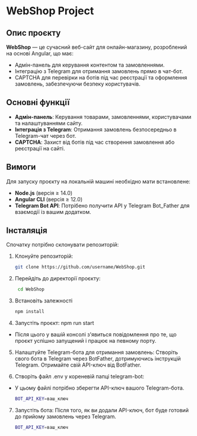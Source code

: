 # WebShop Project

## Опис проєкту

**WebShop** — це сучасний веб-сайт для онлайн-магазину, розроблений на основі Angular, що має:
- Адмін-панель для керування контентом та замовленнями.
- Інтеграцію з Telegram для отримання замовлень прямо в чат-бот.
- CAPTCHA для перевірки на ботів під час реєстрації та оформлення замовлень, забезпечуючи безпеку користувачів.

## Основні функції

- **Адмін-панель**: Керування товарами, замовленнями, користувачами та налаштуваннями сайту.
- **Інтеграція з Telegram**: Отримання замовлень безпосередньо в Telegram-чат через бот.
- **CAPTCHA**: Захист від ботів під час створення замовлення або реєстрації на сайті.

## Вимоги

Для запуску проєкту на локальній машині необхідно мати встановлене:

- **Node.js** (версія ≥ 14.0)
- **Angular CLI** (версія ≥ 12.0)
- **Telegram Bot API**: Потрібено получити   API у Telegram Bot_Father для  взаємодії із вашим додатком.


## Інсталяція



Спочатку потрібно склонувати репозиторій:

1. Клонуйте репозиторій:
   ```bash
   git clone https://github.com/username/WebShop.git   
2. Перейдіть до директорії проєкту:
   ```bash
    cd WebShop
3. Встановіть залежності
    ```bash
    npm install
4.  Запустіть проєкт:
    npm run start

- Після цього у вашій консолі з'явиться повідомлення про те, що проєкт успішно запущений і працює на певному порту.

5. Налаштуйте Telegram-бота для отримання замовлень:
  Створіть свого бота в Telegram через BotFather, дотримуючись інструкцій Telegram.
  Отримайте свій API-ключ від BotFather.    

6.   Створіть файл .env у кореневій папці telegram-bot:
-   У цьому файлі потрібно зберегти API-ключ вашого Telegram-бота.
     ```bash
    BOT_API_KEY=ваш_ключ    
7.  Запустіть бота: Після того, як ви додали API-ключ, бот буде готовий до прийому замовлень через Telegram.
      ```bash
      BOT_API_KEY=ваш_ключ    
